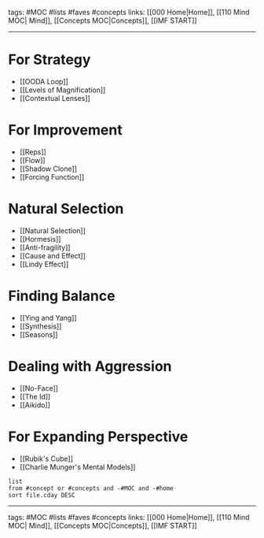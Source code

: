 tags: #MOC #lists #faves #concepts
links: [[000 Home|Home]], [[110 Mind MOC| Mind]], [[Concepts MOC|Concepts]], [[IMF START]]

---
# For Strategy
- [[OODA Loop]]
- [[Levels of Magnification]]  
- [[Contextual Lenses]]
# For Improvement
- [[Reps]] 
- [[Flow]]
- [[Shadow Clone]]
- [[Forcing Function]] 
# Natural Selection
- [[Natural Selection]]
- [[Hormesis]]
- [[Anti-fragility]]
- [[Cause and Effect]]
- [[Lindy Effect]] 
# Finding Balance
- [[Ying and Yang]]
- [[Synthesis]]
- [[Seasons]]
# Dealing with Aggression
- [[No-Face]]
- [[The Id]]
- [[Aikido]] 
# For Expanding Perspective
- [[Rubik's Cube]]
- [[Charlie Munger's Mental Models]]
```dataview
list
from #concept or #concepts and -#MOC and -#home
sort file.cday DESC
```

---
tags: #MOC #lists #faves #concepts
links: [[000 Home|Home]], [[110 Mind MOC| Mind]], [[Concepts MOC|Concepts]], [[IMF START]]